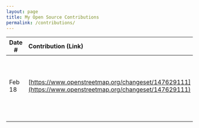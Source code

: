 ```yaml
---
layout: page
title: My Open Source Contributions
permalink: /contributions/
---
```


<!--
Type of the contribution should be "Wikipedia edit", "OpenStreet Map feature", "Documentation", "Course website", "Blog",
"Browser Add-on", etc.

The description should include a brief summary of what you did.

The link should bring us to a public page that shows your contribution.

Replace the first row with your own contribution.

-->





| Date #       | Contribution (Link)  | Type  | Description |
|---|:---|:---|:---|
| Feb 18   | [https://www.openstreetmap.org/changeset/147629111](https://www.openstreetmap.org/changeset/147629111)    | OpenStreet Map Feature    |   Getting familiarized with OpenStreet Map and added my house address.    |
|     |     |     |      |
|     |     |     |      |
